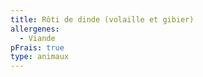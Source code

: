 ```yaml
---
title: Rôti de dinde (volaille et gibier)
allergenes:
  - Viande
pFrais: true
type: animaux
---
```

